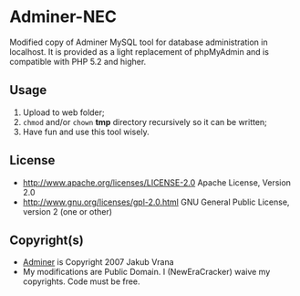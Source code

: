 # Adminer-NEC
Modified copy of Adminer MySQL tool for database administration in localhost.
It is provided as a light replacement of phpMyAdmin and is compatible with PHP 5.2 and higher.

## Usage

1. Upload to web folder;
2. ```chmod``` and/or ```chown``` **tmp** directory recursively so it can be written;
3. Have fun and use this tool wisely.

## License
* http://www.apache.org/licenses/LICENSE-2.0 Apache License, Version 2.0
* http://www.gnu.org/licenses/gpl-2.0.html GNU General Public License, version 2 (one or other)

## Copyright(s)
* [Adminer](https://www.adminer.org/) is Copyright 2007 Jakub Vrana
* My modifications are Public Domain. I (NewEraCracker) waive my copyrights. Code must be free.
